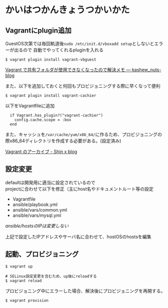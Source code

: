 かいはつかんきょうつかいかた
================================================================================

Vagrantにplugin追加
--------------------------------------------------------------------------------

GuestOS次第では毎回軌道後`sudo /etc/init.d/vboxadd setup`としないとエラーが出るので
自動でやってくれるpluginを入れる

```
$ vagrant plugin install vagrant-vbguest
```

[Vagrant で共有フォルダが使用できなくなったので解決メモ — kashew_nuts-blog][1]



また、以下を追加しておくと何回もプロビジョニングする際に早くなって便利

```
$ vagrant plugin install vagrant-cachier
```

以下をVagrantfileに追加
```
  if Vagrant.has_plugin?("vagrant-cachier")
    config.cache.scope = :box
  end
```

また、キャッシュを`/var/cache/yum/x86_64/`に作るため、プロビジョニングの際x86_64ディレクトリを作成する必要がある。(設定済み)

[Vagrant のアーカイブ - Shin x blog](http://www.1x1.jp/blog/category/vagrant)



設定変更
--------------------------------------------------------------------------------

defaultは開発用に適当に設定されているので  
projectに合わせて以下を修正（主にhost名やドキュメントルート等の設定

- Vagrantfile
- ansible/playbook.yml
- ansible/vars/common.yml
- ansible/vars/mysql.yml

_ansible/hostsのIPは変更しない_

上記で設定したIPアドレスやサーバ名に合わせて、hostOSのhostsを編集


起動、プロビジョニング
--------------------------------------------------------------------------------

```
$ vagrant up

# SELinux設定変更を含むため、up後にreloadする
$ vagrant reload
```

プロビジョニング中にエラーした場合、解決後にプロビジョニングを再開する。
```
$ vagrant provision
```








[1]: http://kashewnuts.bitbucket.org/2013/08/25/vagrantvbguest.html

